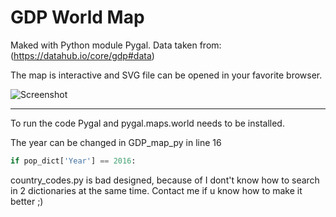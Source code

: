 # GDP World Map 
Maked with Python module Pygal.
Data taken from: (https://datahub.io/core/gdp#data)

The map is interactive and SVG file can be opened in your favorite browser.

![Screenshot](/map.gif)

***
To run the code Pygal and pygal.maps.world needs to be installed.

The year can be changed in GDP_map_py in line 16
```python
if pop_dict['Year'] == 2016:
```

country_codes.py is bad designed, because of I dont't know how to search in 2 dictionaries at the same time. Contact me if u know how to make it better ;)
